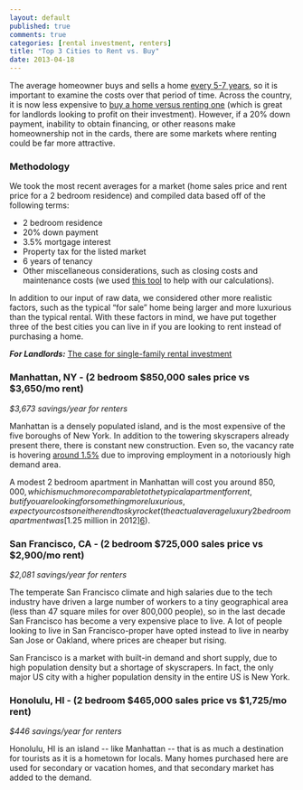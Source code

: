 ```yaml
---
layout: default
published: true
comments: true
categories: [rental investment, renters]
title: "Top 3 Cities to Rent vs. Buy"
date: 2013-04-18
---
```


The average homeowner buys and sells a home [every 5-7 years][1], so it is important to examine the costs over that period of time. Across the country, it is now less expensive to [buy a home versus renting one][2] (which is great for landlords looking to profit on their investment). However, if a 20% down payment, inability to obtain financing, or other reasons make homeownership not in the cards, there are some markets where renting could be far more attractive.

### Methodology

We took the most recent averages for a market (home sales price and rent price for a 2 bedroom residence) and compiled data based off of the following terms:

* 2 bedroom residence
* 20% down payment
* 3.5% mortgage interest
* Property tax for the listed market
* 6 years of tenancy
* Other miscellaneous considerations, such as closing costs and maintenance costs (we used [this tool][3] to help with our calculations).

In addition to our input of raw data, we considered other more realistic factors, such as the typical “for sale” home being larger and more luxurious than the typical rental. With these factors in mind, we have put together three of the best cities you can live in if you are looking to rent instead of purchasing a home.

***For Landlords:*** [The case for single-family rental investment][4]

### Manhattan, NY - (2 bedroom $850,000 sales price vs $3,650/mo rent) 
_$3,673 savings/year for renters_

Manhattan is a densely populated island, and is the most expensive of the five boroughs 
of New York. In addition to the towering skyscrapers already present there, there is constant new construction. Even so, the vacancy rate is hovering [around 1.5%][5] due to improving employment in a notoriously high demand area.

A modest 2 bedroom apartment in Manhattan will cost you around $850,000, which is much more comparable to the typical apartment for rent, but if you are looking for something more luxurious, expect your costs on either end to skyrocket (the actual average luxury 2 bedroom apartment was [$1.25 million in 2012][6]).

### San Francisco, CA - (2 bedroom $725,000 sales price vs $2,900/mo rent)
_$2,081 savings/year for renters_

The temperate San Francisco climate and high salaries due to the tech industry have driven a large number of workers to a tiny geographical area (less than 47 square miles for over 800,000 people),  so in the last decade San Francisco has become a very expensive place to live. A lot of people looking to live in San Francisco-proper have opted instead to live in nearby San Jose or Oakland, where prices are cheaper but rising. 

San Francisco is a market with built-in demand and short supply, due to high population density but a shortage of skyscrapers. In fact, the only major US city with a higher population density in the entire US is New York. 

### Honolulu, HI - (2 bedroom $465,000 sales price vs $1,725/mo rent)
_$446 savings/year for renters_

Honolulu, HI is an island -- like Manhattan -- that is as much a destination for tourists as it is a hometown for locals. Many homes purchased here are used for secondary or vacation homes, and that secondary market has added to the demand. 

[1]: http://homebuying.about.com/od/sellingahouse/qt/0207WhyMove.htm
[2]: http://www.huffingtonpost.com/jed-kolko/renting-vs-buying_b_1881185.html
[3]: http://www.nytimes.com/interactive/business/buy-rent-calculator.html?_r=0
[4]: http://www.rentobo.com/blog/single-family-rental-investment/
[5]: http://www.bloomberg.com/news/2013-01-10/manhattan-rent-hikes-slow-as-apartment-tenants-push-back.html
[6]: http://www.citi-habitats.com/media/pdf/Q2Report-2012.pdf
  
